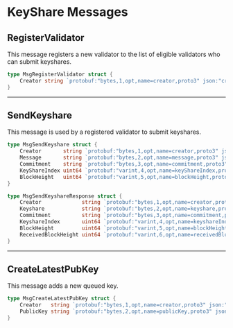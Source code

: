 # KeyShare Messages

## RegisterValidator

This message registers a new validator to the list of eligible validators who can submit keyshares.

```go
type MsgRegisterValidator struct {
    Creator string `protobuf:"bytes,1,opt,name=creator,proto3" json:"creator,omitempty"`
}
```

---

## SendKeyshare

This message is used by a registered validator to submit keyshares.

```go
type MsgSendKeyshare struct {
    Creator       string `protobuf:"bytes,1,opt,name=creator,proto3" json:"creator,omitempty"`
    Message       string `protobuf:"bytes,2,opt,name=message,proto3" json:"message,omitempty"`
    Commitment    string `protobuf:"bytes,3,opt,name=commitment,proto3" json:"commitment,omitempty"`
    KeyShareIndex uint64 `protobuf:"varint,4,opt,name=keyShareIndex,proto3" json:"keyShareIndex,omitempty"`
    BlockHeight   uint64 `protobuf:"varint,5,opt,name=blockHeight,proto3" json:"blockHeight,omitempty"`
}
```

```go
type MsgSendKeyshareResponse struct {
    Creator             string `protobuf:"bytes,1,opt,name=creator,proto3" json:"creator,omitempty"`
    Keyshare            string `protobuf:"bytes,2,opt,name=keyshare,proto3" json:"keyshare,omitempty"`
    Commitment          string `protobuf:"bytes,3,opt,name=commitment,proto3" json:"commitment,omitempty"`
    KeyshareIndex       uint64 `protobuf:"varint,4,opt,name=keyshareIndex,proto3" json:"keyshareIndex,omitempty"`
    BlockHeight         uint64 `protobuf:"varint,5,opt,name=blockHeight,proto3" json:"blockHeight,omitempty"`
    ReceivedBlockHeight uint64 `protobuf:"varint,6,opt,name=receivedBlockHeight,proto3" json:"receivedBlockHeight,omitempty"`
}
```

---

## CreateLatestPubKey

This message adds a new queued key.

```go
type MsgCreateLatestPubKey struct {
    Creator   string `protobuf:"bytes,1,opt,name=creator,proto3" json:"creator,omitempty"`
    PublicKey string `protobuf:"bytes,2,opt,name=publicKey,proto3" json:"publicKey,omitempty"`
}
```
